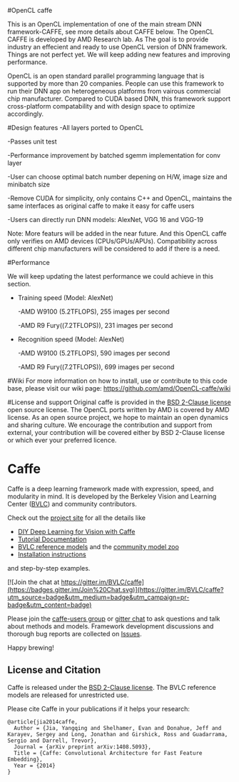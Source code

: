 #OpenCL caffe

This is an OpenCL implementation of one of the main stream DNN framework-CAFFE, see more details about CAFFE below. The OpenCL CAFFE is developed by AMD Research lab. As The goal is to provide industry an effecient and ready to use OpenCL version of DNN framework. Things are not perfect yet. We will keep adding new features and improving performance.

OpenCL is an open standard parallel programming language that is supported by more than 20 companies. People can use this framework to run their DNN app on heterogeneous platforms from vairous commercial chip manufacturer. Compared to CUDA based DNN, this framework support cross-platform compatability and with design space to optimize accordingly.

#Design features
  -All layers ported to OpenCL

  -Passes unit test

  -Performance improvement by batched sgemm implementation for conv layer

  -User can choose optimal batch number depening on H/W, image size and minibatch size

  -Remove CUDA for simplicity, only contains C++ and OpenCL, maintains the same interfaces as original caffe to make it easy for caffe users

  -Users can directly run DNN models: AlexNet, VGG 16 and VGG-19

Note: More featurs will be added in the near future. And this OpenCL caffe only verifies on AMD devices (CPUs/GPUs/APUs). Compatibility across different chip manufacturers will be considered to add if there is a need.

#Performance

We will keep updating the latest performance we could achieve in this section.

* Training speed (Model: AlexNet)

    -AMD W9100 (5.2TFLOPS), 255 images per second

    -AMD R9 Fury((7.2TFLOPS)), 231 images per second

* Recognition speed (Model: AlexNet)

    -AMD W9100 (5.2TFLOPS), 590 images per second

    -AMD R9 Fury((7.2TFLOPS)), 699 images per second

#Wiki
For more information on how to install, use or contribute to this code base, please visit our wiki page:
https://github.com/amd/OpenCL-caffe/wiki

#License and support
Original caffe is provided in the [BSD 2-Clause license](https://github.com/BVLC/caffe/blob/master/LICENSE) open source license. The OpenCL ports written by AMD is covered by AMD license. As an open source project, we hope to maintain an open dynamics and sharing culture. We encourage the contribution and support from external, your contribution will be covered either by BSD 2-Clause license or which ever your preferred licence.

# Caffe

Caffe is a deep learning framework made with expression, speed, and modularity in mind.
It is developed by the Berkeley Vision and Learning Center ([BVLC](http://bvlc.eecs.berkeley.edu)) and community contributors.

Check out the [project site](http://caffe.berkeleyvision.org) for all the details like

- [DIY Deep Learning for Vision with Caffe](https://docs.google.com/presentation/d/1UeKXVgRvvxg9OUdh_UiC5G71UMscNPlvArsWER41PsU/edit#slide=id.p)
- [Tutorial Documentation](http://caffe.berkeleyvision.org/tutorial/)
- [BVLC reference models](http://caffe.berkeleyvision.org/model_zoo.html) and the [community model zoo](https://github.com/BVLC/caffe/wiki/Model-Zoo)
- [Installation instructions](http://caffe.berkeleyvision.org/installation.html)

and step-by-step examples.

[![Join the chat at https://gitter.im/BVLC/caffe](https://badges.gitter.im/Join%20Chat.svg)](https://gitter.im/BVLC/caffe?utm_source=badge&utm_medium=badge&utm_campaign=pr-badge&utm_content=badge)

Please join the [caffe-users group](https://groups.google.com/forum/#!forum/caffe-users) or [gitter chat](https://gitter.im/BVLC/caffe) to ask questions and talk about methods and models.
Framework development discussions and thorough bug reports are collected on [Issues](https://github.com/BVLC/caffe/issues).

Happy brewing!

## License and Citation

Caffe is released under the [BSD 2-Clause license](https://github.com/BVLC/caffe/blob/master/LICENSE).
The BVLC reference models are released for unrestricted use.

Please cite Caffe in your publications if it helps your research:

    @article{jia2014caffe,
      Author = {Jia, Yangqing and Shelhamer, Evan and Donahue, Jeff and Karayev, Sergey and Long, Jonathan and Girshick, Ross and Guadarrama, Sergio and Darrell, Trevor},
      Journal = {arXiv preprint arXiv:1408.5093},
      Title = {Caffe: Convolutional Architecture for Fast Feature Embedding},
      Year = {2014}
    }
